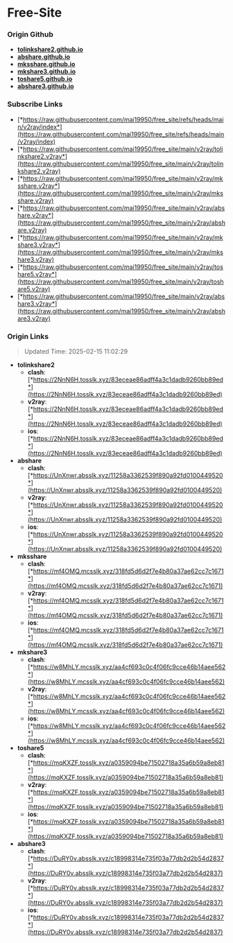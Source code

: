 # Free-Site

### Origin Github

- [**tolinkshare2.github.io**](https://github.com/tolinkshare2/tolinkshare2.github.io)
- [**abshare.github.io**](https://github.com/abshare/abshare.github.io)
- [**mksshare.github.io**](https://github.com/mksshare/mksshare.github.io)
- [**mkshare3.github.io**](https://github.com/mkshare3/mkshare3.github.io)
- [**toshare5.github.io**](https://github.com/toshare5/toshare5.github.io)
- [**abshare3.github.io**](https://github.com/abshare3/abshare3.github.io)

### Subscribe Links

- [*https://raw.githubusercontent.com/mai19950/free_site/refs/heads/main/v2ray/index*](https://raw.githubusercontent.com/mai19950/free_site/refs/heads/main/v2ray/index)
- [*https://raw.githubusercontent.com/mai19950/free_site/main/v2ray/tolinkshare2.v2ray*](https://raw.githubusercontent.com/mai19950/free_site/main/v2ray/tolinkshare2.v2ray)
- [*https://raw.githubusercontent.com/mai19950/free_site/main/v2ray/mksshare.v2ray*](https://raw.githubusercontent.com/mai19950/free_site/main/v2ray/mksshare.v2ray)
- [*https://raw.githubusercontent.com/mai19950/free_site/main/v2ray/abshare.v2ray*](https://raw.githubusercontent.com/mai19950/free_site/main/v2ray/abshare.v2ray)
- [*https://raw.githubusercontent.com/mai19950/free_site/main/v2ray/mkshare3.v2ray*](https://raw.githubusercontent.com/mai19950/free_site/main/v2ray/mkshare3.v2ray)
- [*https://raw.githubusercontent.com/mai19950/free_site/main/v2ray/toshare5.v2ray*](https://raw.githubusercontent.com/mai19950/free_site/main/v2ray/toshare5.v2ray)
- [*https://raw.githubusercontent.com/mai19950/free_site/main/v2ray/abshare3.v2ray*](https://raw.githubusercontent.com/mai19950/free_site/main/v2ray/abshare3.v2ray)

### Origin Links

> Updated Time: 2025-02-15 11:02:29

- **tolinkshare2**
  - **clash**: [*https://2NnN6H.tosslk.xyz/83eceae86adff4a3c1dadb9260bb89ed*](https://2NnN6H.tosslk.xyz/83eceae86adff4a3c1dadb9260bb89ed)
  - **v2ray**: [*https://2NnN6H.tosslk.xyz/83eceae86adff4a3c1dadb9260bb89ed*](https://2NnN6H.tosslk.xyz/83eceae86adff4a3c1dadb9260bb89ed)
  - **ios**: [*https://2NnN6H.tosslk.xyz/83eceae86adff4a3c1dadb9260bb89ed*](https://2NnN6H.tosslk.xyz/83eceae86adff4a3c1dadb9260bb89ed)
- **abshare**
  - **clash**: [*https://UnXnwr.absslk.xyz/11258a3362539f890a92fd0100449520*](https://UnXnwr.absslk.xyz/11258a3362539f890a92fd0100449520)
  - **v2ray**: [*https://UnXnwr.absslk.xyz/11258a3362539f890a92fd0100449520*](https://UnXnwr.absslk.xyz/11258a3362539f890a92fd0100449520)
  - **ios**: [*https://UnXnwr.absslk.xyz/11258a3362539f890a92fd0100449520*](https://UnXnwr.absslk.xyz/11258a3362539f890a92fd0100449520)
- **mksshare**
  - **clash**: [*https://mf4OMQ.mcsslk.xyz/318fd5d6d2f7e4b80a37ae62cc7c1671*](https://mf4OMQ.mcsslk.xyz/318fd5d6d2f7e4b80a37ae62cc7c1671)
  - **v2ray**: [*https://mf4OMQ.mcsslk.xyz/318fd5d6d2f7e4b80a37ae62cc7c1671*](https://mf4OMQ.mcsslk.xyz/318fd5d6d2f7e4b80a37ae62cc7c1671)
  - **ios**: [*https://mf4OMQ.mcsslk.xyz/318fd5d6d2f7e4b80a37ae62cc7c1671*](https://mf4OMQ.mcsslk.xyz/318fd5d6d2f7e4b80a37ae62cc7c1671)
- **mkshare3**
  - **clash**: [*https://w8MhLY.mcsslk.xyz/aa4cf693c0c4f06fc9cce46b14aee562*](https://w8MhLY.mcsslk.xyz/aa4cf693c0c4f06fc9cce46b14aee562)
  - **v2ray**: [*https://w8MhLY.mcsslk.xyz/aa4cf693c0c4f06fc9cce46b14aee562*](https://w8MhLY.mcsslk.xyz/aa4cf693c0c4f06fc9cce46b14aee562)
  - **ios**: [*https://w8MhLY.mcsslk.xyz/aa4cf693c0c4f06fc9cce46b14aee562*](https://w8MhLY.mcsslk.xyz/aa4cf693c0c4f06fc9cce46b14aee562)
- **toshare5**
  - **clash**: [*https://mqKXZF.tosslk.xyz/a0359094be71502718a35a6b59a8eb81*](https://mqKXZF.tosslk.xyz/a0359094be71502718a35a6b59a8eb81)
  - **v2ray**: [*https://mqKXZF.tosslk.xyz/a0359094be71502718a35a6b59a8eb81*](https://mqKXZF.tosslk.xyz/a0359094be71502718a35a6b59a8eb81)
  - **ios**: [*https://mqKXZF.tosslk.xyz/a0359094be71502718a35a6b59a8eb81*](https://mqKXZF.tosslk.xyz/a0359094be71502718a35a6b59a8eb81)
- **abshare3**
  - **clash**: [*https://DuRY0v.absslk.xyz/c18998314e735f03a77db2d2b54d2837*](https://DuRY0v.absslk.xyz/c18998314e735f03a77db2d2b54d2837)
  - **v2ray**: [*https://DuRY0v.absslk.xyz/c18998314e735f03a77db2d2b54d2837*](https://DuRY0v.absslk.xyz/c18998314e735f03a77db2d2b54d2837)
  - **ios**: [*https://DuRY0v.absslk.xyz/c18998314e735f03a77db2d2b54d2837*](https://DuRY0v.absslk.xyz/c18998314e735f03a77db2d2b54d2837)
